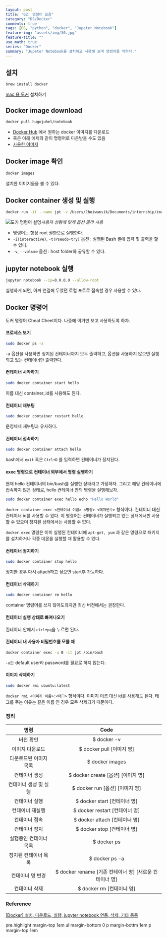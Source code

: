 ```yaml
---
layout: post
title: "02: 명령어 모음"
category: "DS/Docker"
comments: true
tags: [DS, "python", "docker", "Jupeter Notebook"]
feature-img: "assets/img/30.jpg"
feature-title: ""
use_math: true
series: "Docker"
summary: "Jupeter Notebook을 설치하고 사용해 보며 명령어를 익히자."
---
```


## 설치

```bash
brew install docker
```

[mac 용 도커](https://hub.docker.com/editions/community/docker-ce-desktop-mac) 설치하기

## Docker image download

```bash
docker pull hugojuhel/notebook
```

- [Docker Hub](https://hub.docker.com/) 에서 원하는 docker 이미지를 다운로드
- 혹은 아래 예제와 같이 명령어로 다운받을 수도 있음
- [사용한 이미지](https://hub.docker.com/r/hugojuhel/notebook)

## Docker image 확인

```bash
docker images
```

설치한 이미지들을 볼 수 있다.

## Docker container 생성 및 실행

```bash
docker run -it --name jpt -v /Users/Choiwansik/Documents/internship/image_processing/share:/home/jovyan/share -p 28888:8888 hugojuhel/notebook /bin/bash
```

![도커 명령어 설명](https://img1.daumcdn.net/thumb/R1280x0/?scode=mtistory2&fname=https%3A%2F%2Fblog.kakaocdn.net%2Fdn%2Fb8IxbK%2FbtquUAR4pmA%2FoIzcYiAR8kkDunLCKSWwT1%2Fimg.png)_사용자 상황에 맞게 옵션 골라 사용_

- 명령어는 항상 root 권한으로 실행한다.
- `-i(interactive)`, `-t(Pseudo-try)` 옵션 : 실행된 Bash 셸에 입력 및 출력을 할 수 있다.
- `-v`, `--volume` 옵션 : host folder와 공유할 수 있다.

## jupyter notebook 실행

```bash
jupyter notebook --ip=0.0.0.0 --allow-root
```

실행하게 되면, 아까 연결해 두었던 로컬 포트로 접속할 경우 사용할 수 있다.

## Docker 명령어

도커 명령어 Cheat Cheet이다. 나중에 이거만 보고 사용하도록 하자.

#### 프로세스 보기

```bash
sudo docker ps -a
```

-a 옵션을 사용하면 정지된 컨테이너까지 모두 출력하고, 옵션을 사용하지 않으면 실행되고 있는 컨테이너만 출력한다.

#### 컨테이너 시작하기

```bash
sudo docker container start hello
```

이름 대신 container_id를 사용해도 된다.

#### 컨테이너 재부팅

```bash
sudo docker container restart hello
```

운영체제 재부팅과 유사하다.

#### 컨테이너 접속하기

```bash
sudo docker container attach hello
```

bash에서 `exit` 혹은 `Ctrl+D` 를 입력하면 컨테이너가 정지된다.

#### exec 명령으로 컨테이너 외부에서 명령 실행하기

현재 hello 컨테이너의 bin/bash를 실행한 상태라고 가정하자. 그리고 해당 컨테이너에 접속하지 않은 상태로, hello 컨테이너 안의 명령을 실행해보자.

```bash
sudo docker container exec hello echo "Hello World"
```

`docker container exec <컨테이너 이름> <명령> <매개변수>` 형식이다. 컨테이너 대신 컨테이너 id를 사용할 수 있다. 이 명령어는 컨테이너가 실행되고 있는 상태에서만 사용할 수 있으며 정지된 상태에서는 사용할 수 없다.

`docker exec` 명령은 이미 실행된 컨테이너에 `apt-get, yum` 과 같은 명령으로 패키지를 설치하거나 각종 데몬을 실행할 때 활용할 수 있다.

#### 컨테이너 정지하기

```bash
sudo docker container stop hello
```

정지한 경우 다시 attach하고 싶으면 start후 가능하다.

#### 컨테이너 삭제하기

```bash
sudo docker container rm hello
```

container 명령어를 쓰지 않아도되지만 최신 버전에서는 권장한다.

#### 컨테이너 실행 상태로 빠져나오기

컨테이너 안에서 `ctrl+pq`을 누르면 된다.

#### 컨테이너 내 사용자 비밀번호를 모를 때

```bash
docker container exec -u 0 -it jpt /bin/bash
```

`-u`는 default user라 password를 필요로 하지 않는다.

#### 이미지 삭제하기

```bash
sudo docker rmi ubuntu:latest
```

`docker rmi <이미지 이름>:<태그>` 형식이다. 이미지 이름 대신 id를 사용해도 된다. 태그를 주는 이유는 같은 이름 인 경우 모두 삭제되기 때문이다.

### 정리

|          명령          |                           Code                           |
| :--------------------: | :------------------------------------------------------: |
|       버전 확인        |                       \$ docker -v                       |
|    이미지 다운로드     |                \$ docker pull [이미지 명]                |
| 다운로드된 이미지 목록 |                     \$ docker images                     |
|     컨테이너 생성      |           \$ docker create [옵션] [이미지 명]            |
| 컨테이너 생성 및 실행  |             \$ docker run [옵션] [이미지 명]             |
|     컨테이너 실행      |              \$ docker start [컨테이너 명]               |
|    컨테이너 재실행     |             \$ docker restart [컨테이너 명]              |
|     컨테이너 접속      |              \$ docker attach [컨테이너 명]              |
|     컨테이너 정지      |               \$ docker stop [컨테이너 명]               |
| 실행중인 컨테이너 목록 |                       \$ docker ps                       |
|  정지된 컨테이너 목록  |                     \$ docker ps -a                      |
|    컨테이너 명 변경    | \$ docker rename [기존 컨테이너 명] [새로운 컨테이너 명] |
|     컨테이너 삭제      |                \$ docker rm [컨테이너 명]                |

### Reference

[[Docker] 설치, 다운로드, 실행, jupyter notebook 연동, 삭제, 기타 등등](https://pbj0812.tistory.com/134)

pre.highlight margin-top 1em
ul margin-bottom 0
p margin-bottm 1em
p margin-top 1em
